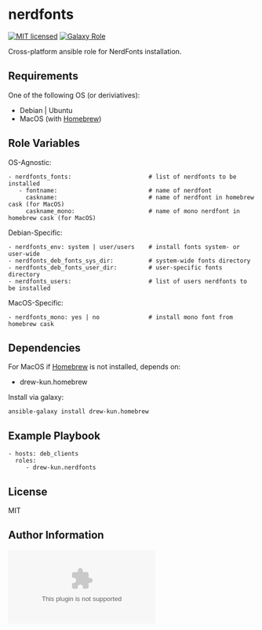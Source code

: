 nerdfonts
=========

[![MIT licensed][mit-badge]][mit-link]
[![Galaxy Role][role-badge]][galaxy-link]

Cross-platform ansible role for NerdFonts installation.

Requirements
------------

One of the following OS (or deriviatives):
 - Debian | Ubuntu
 - MacOS (with [Homebrew][homebrew])

Role Variables
--------------

OS-Agnostic:

    - nerdfonts_fonts:                      # list of nerdfonts to be installed
       - fontname:                          # name of nerdfont
         caskname:                          # name of nerdfont in homebrew cask (for MacOS)
         caskname_mono:                     # name of mono nerdfont in homebrew cask (for MacOS)

Debian-Specific:

    - nerdfonts_env: system | user/users    # install fonts system- or user-wide
    - nerdfonts_deb_fonts_sys_dir:          # system-wide fonts directory
    - nerdfonts_deb_fonts_user_dir:         # user-specific fonts directory
    - nerdfonts_users:                      # list of users nerdfonts to be installed

MacOS-Specific:

    - nerdfonts_mono: yes | no              # install mono font from homebrew cask

Dependencies
------------

For MacOS if [Homebrew][homebrew] is not installed, depends on:
 - drew-kun.homebrew

Install via galaxy:

    ansible-galaxy install drew-kun.homebrew

Example Playbook
----------------

    - hosts: deb_clients
      roles:
         - drew-kun.nerdfonts

License
-------

MIT

Author Information
------------------

![Andrew Shagayev](drewshg@gmail.com)

[role-badge]: https://img.shields.io/badge/role-drew--kun.nerdfonts-green.svg
[galaxy-link]: https://galaxy.ansible.com/drew-kun/nerdfonts/
[mit-badge]: https://img.shields.io/badge/license-MIT-blue.svg
[mit-link]: https://raw.githubusercontent.com/geerlingguy/ansible-role-homebrew/master/LICENSE
[homebrew]: http://brew.sh/
